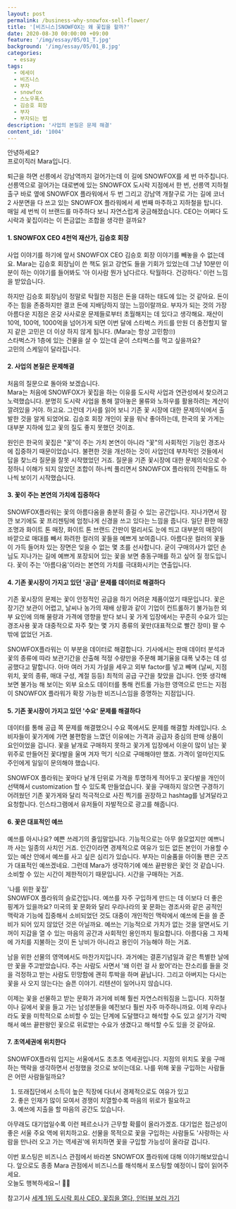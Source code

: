 ```yaml
---
layout: post
permalink: /business-why-snowfox-sell-flower/
title: '[비즈니스]SNOWFOX는 왜 꽃집을 할까?'
date: 2020-08-30 00:00:00 +09:00
feature: '/img/essay/05/01_T.jpg'
background: '/img/essay/05/01_B.jpg'
categories:
  - essay
tags:
  - 에세이
  - 비즈니스
  - 부자
  - snowfox
  - 스노우폭스 
  - 김승호 회장
  - 부자
  - 부자되는 법 
description: '사업의 본질은 문제 해결'
content_id: '1004'
---
```


안녕하세요?<br>프로이직러 Mara입니다. 

퇴근을 하면 선릉에서 강남역까지 걸어가는데 이 길에 SNOWFOX를 세 번 마주칩니다. 선릉역으로 걸어가는 대로변에 있는 SNOWFOX 도시락 지점에서 한 번, 선릉역 지하철 출구 바로 옆에 SNOWFOX 플라워에서 두 번 그리고 강남역 개찰구로 가는 길에 코너 2 사분면을 다 쓰고 있는 SNOWFOX 플라워에서 세 번째 마주하고 지하철을 탑니다. 매일 세 번씩 이 브랜드를 마주하다 보니 자연스럽게 궁금해졌습니다. CEO는 어쩌다 도시락과 꽃집이라는 이 뜬금없는 조합을 생각한 걸까요? 

#### 1. SNOWFOX CEO 4천억 재산가, 김승호 회장 

사업 이야기를 하기에 앞서 SNOWFOX CEO 김승호 회장 이야기를 빼놓을 수 없는데요. Mara는 김승호 회장님이 쓴 책도 읽고 강연도 들을 기회가 있었는데 그냥 10분만 이 분이 하는 이야기를 들어봐도 '아 이사람 뭔가 남다르다. 탁월하다. 건강하다.' 이런 느낌을 받았습니다. <br>

하지만 김승호 회장님이 정말로 탁월한 지점은 돈을 대하는 태도에 있는 것 같아요. 돈이 주는 힘을 존중하지만 결코 돈에 지배당하지 않는 느낌이랄까요. 부자가 되는 것의 가장 아름다운 지점은 온갖 사사로운 문제들로부터 초월해지는 데 있다고 생각해요. 재산이 10억, 100억, 1000억을 넘어가게 되면 이번 달에 스타벅스 카드를 만원 더 충전할지 말지 같은 고민은 더 이상 하지 않게 됩니다. (Mara는 항상 고민함🙄)<br>스타벅스가 1층에 있는 건물을 살 수 있는데 굳이 스타벅스를 먹고 싶을까요? <br>
고민의 스케일이 달라집니다.  

#### 2. 사업의 본질은 문제해결

처음의 질문으로 돌아와 보겠습니다. <br>
Mara는 처음에 SNOWFOX가 꽃집을 하는 이유를 도시락 사업과 연관성에서 찾으려고 노력했습니다. 분명히 도시락 사업을 통해 깔아놓은 물류와 노하우를 활용하려는 계산이 깔려있을 거야. 하고요. 그런데 기사를 읽어 보니 기존 꽃 시장에 대한 문제의식에서 출발한 것을 알게 되었어요. 김승호 회장 개인이 꽃을 워낙 좋아하는데, 한국의 꽃 가게는 대부분 지하에 있고 꽃의 질도 좋지 못했던 것이죠. <br>

원인은 한국의 꽃집은 "꽃"이 주는 가치 본연이 아니라 "꽃"의 사회적인 기능인 경조사에 집중하기 때문이었습니다. 불편한 것을 개선하는 것이 사업인데 부차적인 것들에서 답을 찾느라 질문을 잘못 시작했었던 거죠. 질문을 기존 꽃시장에 대한 문제의식으로 수정하니 이해가 되지 않았던 조합이 하나씩 풀리면서 SNOWFOX 플라워의 전략들도 하나씩 보이기 시작했습니다. 


#### 3. 꽃이 주는 본연의 가치에 집중하다

SNOWFOX플라워는 꽃의 아름다움을 충분히 즐길 수 있는 공간입니다. 지나가면서 잠깐 보기에도 꽃 프리젠팅에 엄청나게 신경을 쓰고 있다는 느낌을 줍니다. 일단 환한 매장 조명과 화이트 톤 매장, 화이트 톤 브랜드 간판이 멀리서도 눈에 띄고 대부분의 매장이 바깥으로 매대를 빼서 화려한 컬러의 꽃들을 예쁘게 보여줍니다. 아름다운 컬러의 꽃들이 가득 들어차 있는 장면은 잊을 수 없는 몇 초를 선사합니다. 굳이 구매의사가 없던 손님도 지나가는 길에 예쁘게 포장되어 있는 꽃을 보면 충동구매를 하고 싶어 질 정도입니다. 꽃이 주는 '아름다움'이라는 본연의 가치를 극대화시키는 연출입니다.   

#### 4. 기존 꽃시장이 가지고 있던 '공급' 문제를 데이터로 해결하다

기존 꽃시장의 문제는 꽃이 안정적인 공급을 하기 어려운 제품이었기 때문입니다. 꽃은 장기간 보관이 어렵고, 날씨나 농가의 재배 상황과 같이 기업이 컨트롤하기 불가능한 외부 요인에 의해 물량과 가격에 영향을 받다 보니 꽃 가게 입장에서는 꾸준히 수요가 있는 경조사용 꽃과 대중적으로 자주 찾는 몇 가지 종류의 꽃만(대표적으로 빨간 장미) 팔 수밖에 없었던 거죠. 

SNOWFOX플라워는 이 부분을 데이터로 해결합니다. 기사에서는 판매 데이터 분석과 꽃의 종류에 따라 보관기간을 산출해 적정 수량만을 주문해 폐기율을 대폭 낮추는 데 성공했다고 말합니다. 아마 여러 가지 가설을 세우고 외부 factor를 넣고 빼며 (날씨, 지점 위치, 꽃의 종류, 매대 구성, 계절 등등) 최적의 공급 구간을 찾았을 겁니다. 언뜻 생각해보면 불가능 해 보이는 외부 요소도 데이터를 통해 컨트롤 가능한 영역으로 만드는 지점이 SNOWFOX 플라워가 확장 가능한 비즈니스임을 증명하는 지점입니다. 


#### 5. 기존 꽃시장이 가지고 있던 '수요' 문제를 해결하다

데이터를 통해 공급 쪽 문제를 해결했으니 수요 쪽에서도 문제를 해결할 차례입니다. 소비자들이 꽃가게에 가면 불편함을 느꼈던 이유에는 가격과 공급자 중심의 판매 상품이 요인이었을 겁니다. 꽃을 낱개로 구매하지 못하고 꽃가게 입장에서 이윤이 많이 남는 꽃 위주로 만들어진 꽃다발을 울며 겨자 먹기 식으로 구매해야만 했죠. 가격이 얼마인지도 주인에게 일일이 문의해야 했습니다.

SNOWFOX 플라워는 꽃마다 낱개 단위로 가격을 투명하게 적어두고 꽃다발을 개인이 선택해서 customization 할 수 있도록 만들었습니다. 꽃을 구매하지 않으면 구경하기 어려웠던 기존 꽃가게와 달리 적극적으로 사진 찍기를 권장하고 hashtag를 남겨달라고 요청합니다. 인스타그램에서 유저들이 자발적으로 광고를 해줍니다.  

#### 6. 꽃은 대표적인 예쓰 

예쓰를 아시나요? 예쁜 쓰레기의 줄임말입니다. 기능적으로는 아무 쓸모없지만 예쁘니까 사는 일종의 사치인 거죠. 인간이라면 경제적으로 여유가 있든 없든 본인이 가용할 수 있는 예산 안에서 예쓰를 사고 싶은 심리가 있습니다. 부자는 미술품을 아이돌 팬은 굿즈가 대표적인 예쓰겠네요. 그런데 Mara가 생각하기에 예쓰 끝판왕은 꽃인 것 같습니다. 소비할 수 있는 시간이 제한적이기 때문입니다. 시간을 구매하는 거죠. 

'나를 위한 꽃집' <br>
SNOWFOX 플라워의 슬로건입니다. 예쓰를 자주 구입하게 만드는 데 이보다 더 좋은 핑계가 있을까요? 미국의 꽃 문화와 달리 우리나라의 꽃 문화는 경조사와 같은 공적인 맥락과 기능에 집중해서 소비되었던 것도 대중이 개인적인 맥락에서 예쓰에 돈을 쓸 준비가 되어 있지 않았던 것은 아닐까요. 예쓰는 기능적으로 가치가 없는 것을 알면서도 기꺼이 지갑을 열 수 있는 마음의 공간과 사회적인 용인까지 필요합니다. 아름다움 그 자체에 가치를 지불하는 것이 돈 낭비가 아니라고 용인이 가능해야 하는 거죠. <br>

남을 위한 선물의 영역에서도 마찬가지입니다. 과거에는 결혼기념일과 같은 특별한 날에만 꽃을 주고받았습니다. 주는 사람도 사면서 '왜 이런 걸 사 왔어'라는 잔소리를 들을 것을 걱정하고 받는 사람도 민망함에 괜히 투박을 하며 끝납니다. 그리고 아버지는 다시는 꽃을 사 오지 않는다는 슬픈 이야기. 리텐션이 일어나지 않습니다.<br>

이제는 꽃을 선물하고 받는 문화가 과거에 비해 훨씬 자연스러워짐을 느낍니다. 지하철이나 길에서 꽃을 들고 가는 남성분들을 예전보다 훨씬 자주 마주하니까요. 이제 우리나라도 꽃을 미학적으로 소비할 수 있는 단계에 도달했다고 해석할 수도 있고 살기가 각박해서 예쓰 끝판왕인 꽃으로 위로받는 수요가 생겼다고 해석할 수도 있을 것 같아요.

#### 7. 초역세권에 위치한다

SNOWFOX플라워 입지는 서울에서도 초초초 역세권입니다. 지점의 위치도 꽃을 구매하는 맥락을 생각하면서 선정했을 것으로 보이는데요. 나를 위해 꽃을 구입하는 사람들은 어떤 사람들일까요? 

1) 또래집단에서 소득이 높은 직장에 다녀서 경제적으로도 여유가 있고<br>
2) 좋은 인재가 많이 모여서 경쟁이 치열할수록 마음의 위로가 필요하고 <br>
3) 예쓰에 지출을 할 마음의 공간도 있습니다. 

아무래도 대기업일수록 이런 페르소나가 근무할 확률이 올라가겠죠. 대기업은 접근성이 좋은 서울 주요 역에 위치하고요. 선물을 목적으로 꽃을 구입하는 사람들도 '사랑하는 사람을 만나러 오고 가는 역세권'에 위치하면 꽃을 구입할 가능성이 올라갈 겁니다. 

이번 포스팅은 비즈니스 관점에서 바라본 SNOWFOX 플라워에 대해 이야기해보았습니다. 앞으로도 종종 Mara 관점에서 비즈니스를 해석해서 포스팅할 예정이니 많이 읽어주세요. <br>
오늘도 행복하세요~! 🙋‍♀️ 

참고기사 [세계 1위 도시락 회사 CEO, 꽃집을 열다, 인터뷰 보러 가기](https://news.joins.com/article/21804069)